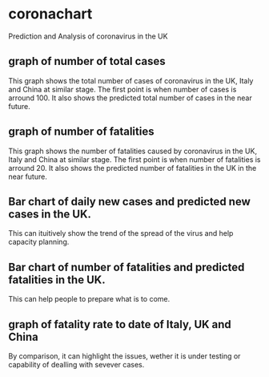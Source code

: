 # coronachart
Prediction and Analysis of coronavirus in the UK

## graph of number of total cases
This graph shows the total number of cases of coronavirus in the UK, Italy and China at similar stage.
The first point is when number of cases is arround 100. It also shows the predicted total number of cases in the near future.
## graph of number of fatalities
This graph shows the number of fatalities caused by coronavirus in the UK, Italy and China at similar stage.
The first point is when number of fatalities is arround 20. It also shows the predicted number of fatalities in the UK in the near future.
## Bar chart of daily new cases and predicted new cases in the UK.
This can ituitively show the trend of the spread of the virus and help capacity planning.
## Bar chart of number of fatalities and predicted fatalities in the UK.
This can help people to prepare what is to come.
## graph of fatality rate to date of Italy, UK and China
By comparison, it can highlight the issues, wether it is under testing or capability of dealling with sevever cases.

